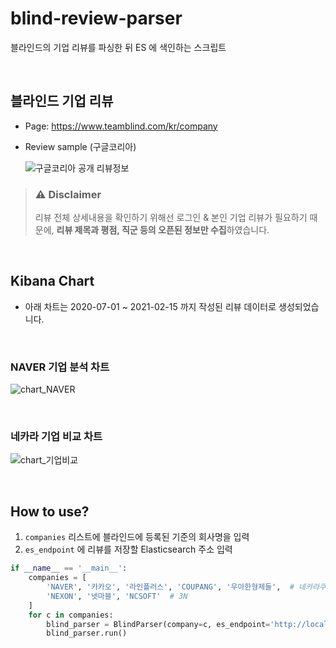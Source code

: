 # blind-review-parser
블라인드의 기업 리뷰를 파싱한 뒤 ES 에 색인하는 스크립트

<br>

## 블라인드 기업 리뷰
- Page: https://www.teamblind.com/kr/company
- Review sample (구글코리아)

    ![구글코리아 공개 리뷰정보](https://user-images.githubusercontent.com/20942871/107968678-01544200-6ff2-11eb-88b9-2c2c65afb387.png)


>### ⚠ Disclaimer
> 리뷰 전체 상세내용을 확인하기 위해선 로그인 & 본인 기업 리뷰가 필요하기 때문에, **리뷰 제목과 평점, 직군 등의 오픈된 정보만 수집**하였습니다.


<br>


## Kibana Chart

- 아래 차트는 2020-07-01 ~ 2021-02-15 까지 작성된 리뷰 데이터로 생성되었습니다.

<br>

### NAVER 기업 분석 차트

![chart_NAVER](https://user-images.githubusercontent.com/20942871/108014349-02688c00-7051-11eb-8a0c-a3fb558c7a1e.PNG)

<br>

### 네카라 기업 비교 차트

![chart_기업비교](https://user-images.githubusercontent.com/20942871/108013900-0e078300-7050-11eb-8a74-1af6581dbe16.PNG)

<br>

## How to use?

1. `companies` 리스트에 블라인드에 등록된 기준의 회사명을 입력
2. `es_endpoint` 에 리뷰를 저장할 Elasticsearch 주소 입력

```python
if __name__ == '__main__':
    companies = [
        'NAVER', '카카오', '라인플러스', 'COUPANG', '우아한형제들',  # 네카라쿠배
        'NEXON', '넷마블', 'NCSOFT'  # 3N
    ]
    for c in companies:
        blind_parser = BlindParser(company=c, es_endpoint='http://localhost:9200')
        blind_parser.run()
```
